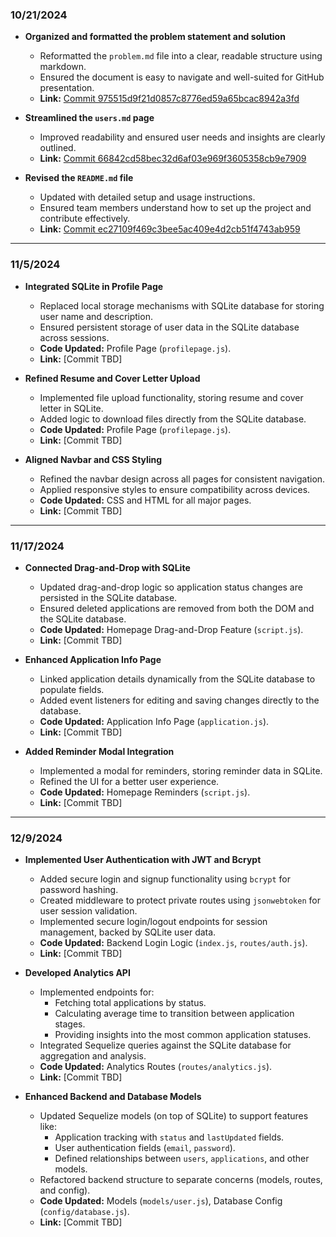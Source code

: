 ### 10/21/2024

- **Organized and formatted the problem statement and solution**
  - Reformatted the `problem.md` file into a clear, readable structure using markdown.
  - Ensured the document is easy to navigate and well-suited for GitHub presentation.
  - **Link:** [Commit 975515d9f21d0857c8776ed59a65bcac8942a3fd](https://github.com/edwintran235/326-team9/commit/975515d9f21d0857c8776ed59a65bcac8942a3fd)

- **Streamlined the `users.md` page**
  - Improved readability and ensured user needs and insights are clearly outlined.
  - **Link:** [Commit 66842cd58bec32d6af03e969f3605358cb9e7909](https://github.com/edwintran235/326-team9/commit/66842cd58bec32d6af03e969f3605358cb9e7909)

- **Revised the `README.md` file**
  - Updated with detailed setup and usage instructions.
  - Ensured team members understand how to set up the project and contribute effectively.
  - **Link:** [Commit ec27109f469c3bee5ac409e4d2cb51f4743ab959](https://github.com/edwintran235/326-team9/commit/ec27109f469c3bee5ac409e4d2cb51f4743ab959)

---

### 11/5/2024

- **Integrated SQLite in Profile Page**
  - Replaced local storage mechanisms with SQLite database for storing user name and description.
  - Ensured persistent storage of user data in the SQLite database across sessions.
  - **Code Updated:** Profile Page (`profilepage.js`).
  - **Link:** [Commit TBD]

- **Refined Resume and Cover Letter Upload**
  - Implemented file upload functionality, storing resume and cover letter in SQLite.
  - Added logic to download files directly from the SQLite database.
  - **Code Updated:** Profile Page (`profilepage.js`).
  - **Link:** [Commit TBD]

- **Aligned Navbar and CSS Styling**
  - Refined the navbar design across all pages for consistent navigation.
  - Applied responsive styles to ensure compatibility across devices.
  - **Code Updated:** CSS and HTML for all major pages.
  - **Link:** [Commit TBD]

---

### 11/17/2024

- **Connected Drag-and-Drop with SQLite**
  - Updated drag-and-drop logic so application status changes are persisted in the SQLite database.
  - Ensured deleted applications are removed from both the DOM and the SQLite database.
  - **Code Updated:** Homepage Drag-and-Drop Feature (`script.js`).
  - **Link:** [Commit TBD]

- **Enhanced Application Info Page**
  - Linked application details dynamically from the SQLite database to populate fields.
  - Added event listeners for editing and saving changes directly to the database.
  - **Code Updated:** Application Info Page (`application.js`).
  - **Link:** [Commit TBD]

- **Added Reminder Modal Integration**
  - Implemented a modal for reminders, storing reminder data in SQLite.
  - Refined the UI for a better user experience.
  - **Code Updated:** Homepage Reminders (`script.js`).
  - **Link:** [Commit TBD]

---

### 12/9/2024

- **Implemented User Authentication with JWT and Bcrypt**
  - Added secure login and signup functionality using `bcrypt` for password hashing.
  - Created middleware to protect private routes using `jsonwebtoken` for user session validation.
  - Implemented secure login/logout endpoints for session management, backed by SQLite user data.
  - **Code Updated:** Backend Login Logic (`index.js`, `routes/auth.js`).
  - **Link:** [Commit TBD]

- **Developed Analytics API**
  - Implemented endpoints for:
    - Fetching total applications by status.
    - Calculating average time to transition between application stages.
    - Providing insights into the most common application statuses.
  - Integrated Sequelize queries against the SQLite database for aggregation and analysis.
  - **Code Updated:** Analytics Routes (`routes/analytics.js`).
  - **Link:** [Commit TBD]

- **Enhanced Backend and Database Models**
  - Updated Sequelize models (on top of SQLite) to support features like:
    - Application tracking with `status` and `lastUpdated` fields.
    - User authentication fields (`email`, `password`).
    - Defined relationships between `users`, `applications`, and other models.
  - Refactored backend structure to separate concerns (models, routes, and config).
  - **Code Updated:** Models (`models/user.js`), Database Config (`config/database.js`).
  - **Link:** [Commit TBD]
